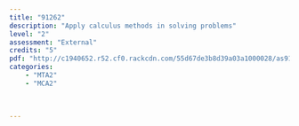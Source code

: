 ```yaml
---
title: "91262"
description: "Apply calculus methods in solving problems"
level: "2"
assessment: "External"
credits: "5"
pdf: "http://c1940652.r52.cf0.rackcdn.com/55d67de3b8d39a03a1000028/as91262.pdf"
categories:
    - "MTA2"
    - "MCA2"
    
    
    
---
```


